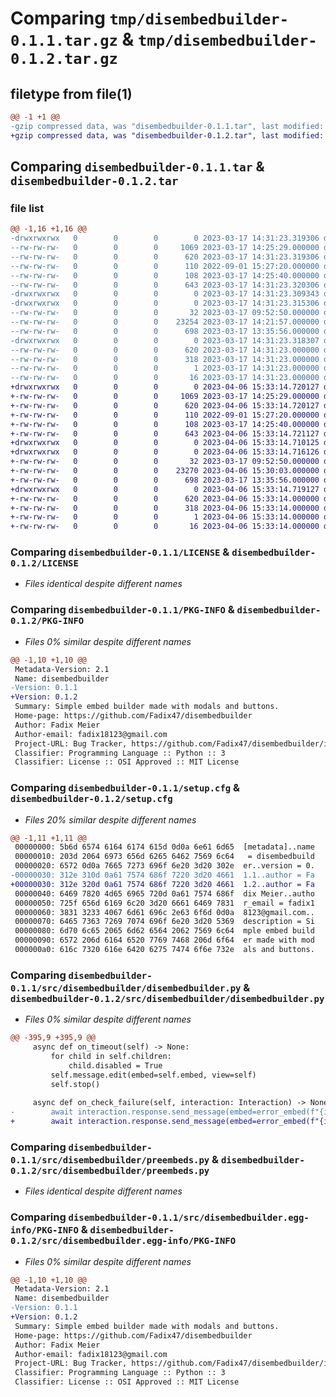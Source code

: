# Comparing `tmp/disembedbuilder-0.1.1.tar.gz` & `tmp/disembedbuilder-0.1.2.tar.gz`

## filetype from file(1)

```diff
@@ -1 +1 @@
-gzip compressed data, was "disembedbuilder-0.1.1.tar", last modified: Fri Mar 17 14:31:23 2023, max compression
+gzip compressed data, was "disembedbuilder-0.1.2.tar", last modified: Thu Apr  6 15:33:14 2023, max compression
```

## Comparing `disembedbuilder-0.1.1.tar` & `disembedbuilder-0.1.2.tar`

### file list

```diff
@@ -1,16 +1,16 @@
-drwxrwxrwx   0        0        0        0 2023-03-17 14:31:23.319306 disembedbuilder-0.1.1/
--rw-rw-rw-   0        0        0     1069 2023-03-17 14:25:29.000000 disembedbuilder-0.1.1/LICENSE
--rw-rw-rw-   0        0        0      620 2023-03-17 14:31:23.319306 disembedbuilder-0.1.1/PKG-INFO
--rw-rw-rw-   0        0        0      110 2022-09-01 15:27:20.000000 disembedbuilder-0.1.1/README.md
--rw-rw-rw-   0        0        0      108 2023-03-17 14:25:40.000000 disembedbuilder-0.1.1/pyproject.toml
--rw-rw-rw-   0        0        0      643 2023-03-17 14:31:23.320306 disembedbuilder-0.1.1/setup.cfg
-drwxrwxrwx   0        0        0        0 2023-03-17 14:31:23.309343 disembedbuilder-0.1.1/src/
-drwxrwxrwx   0        0        0        0 2023-03-17 14:31:23.315306 disembedbuilder-0.1.1/src/disembedbuilder/
--rw-rw-rw-   0        0        0       32 2023-03-17 09:52:50.000000 disembedbuilder-0.1.1/src/disembedbuilder/__init__.py
--rw-rw-rw-   0        0        0    23254 2023-03-17 14:21:57.000000 disembedbuilder-0.1.1/src/disembedbuilder/disembedbuilder.py
--rw-rw-rw-   0        0        0      698 2023-03-17 13:35:56.000000 disembedbuilder-0.1.1/src/disembedbuilder/preembeds.py
-drwxrwxrwx   0        0        0        0 2023-03-17 14:31:23.318307 disembedbuilder-0.1.1/src/disembedbuilder.egg-info/
--rw-rw-rw-   0        0        0      620 2023-03-17 14:31:23.000000 disembedbuilder-0.1.1/src/disembedbuilder.egg-info/PKG-INFO
--rw-rw-rw-   0        0        0      318 2023-03-17 14:31:23.000000 disembedbuilder-0.1.1/src/disembedbuilder.egg-info/SOURCES.txt
--rw-rw-rw-   0        0        0        1 2023-03-17 14:31:23.000000 disembedbuilder-0.1.1/src/disembedbuilder.egg-info/dependency_links.txt
--rw-rw-rw-   0        0        0       16 2023-03-17 14:31:23.000000 disembedbuilder-0.1.1/src/disembedbuilder.egg-info/top_level.txt
+drwxrwxrwx   0        0        0        0 2023-04-06 15:33:14.720127 disembedbuilder-0.1.2/
+-rw-rw-rw-   0        0        0     1069 2023-03-17 14:25:29.000000 disembedbuilder-0.1.2/LICENSE
+-rw-rw-rw-   0        0        0      620 2023-04-06 15:33:14.720127 disembedbuilder-0.1.2/PKG-INFO
+-rw-rw-rw-   0        0        0      110 2022-09-01 15:27:20.000000 disembedbuilder-0.1.2/README.md
+-rw-rw-rw-   0        0        0      108 2023-03-17 14:25:40.000000 disembedbuilder-0.1.2/pyproject.toml
+-rw-rw-rw-   0        0        0      643 2023-04-06 15:33:14.721127 disembedbuilder-0.1.2/setup.cfg
+drwxrwxrwx   0        0        0        0 2023-04-06 15:33:14.710125 disembedbuilder-0.1.2/src/
+drwxrwxrwx   0        0        0        0 2023-04-06 15:33:14.716126 disembedbuilder-0.1.2/src/disembedbuilder/
+-rw-rw-rw-   0        0        0       32 2023-03-17 09:52:50.000000 disembedbuilder-0.1.2/src/disembedbuilder/__init__.py
+-rw-rw-rw-   0        0        0    23270 2023-04-06 15:30:03.000000 disembedbuilder-0.1.2/src/disembedbuilder/disembedbuilder.py
+-rw-rw-rw-   0        0        0      698 2023-03-17 13:35:56.000000 disembedbuilder-0.1.2/src/disembedbuilder/preembeds.py
+drwxrwxrwx   0        0        0        0 2023-04-06 15:33:14.719127 disembedbuilder-0.1.2/src/disembedbuilder.egg-info/
+-rw-rw-rw-   0        0        0      620 2023-04-06 15:33:14.000000 disembedbuilder-0.1.2/src/disembedbuilder.egg-info/PKG-INFO
+-rw-rw-rw-   0        0        0      318 2023-04-06 15:33:14.000000 disembedbuilder-0.1.2/src/disembedbuilder.egg-info/SOURCES.txt
+-rw-rw-rw-   0        0        0        1 2023-04-06 15:33:14.000000 disembedbuilder-0.1.2/src/disembedbuilder.egg-info/dependency_links.txt
+-rw-rw-rw-   0        0        0       16 2023-04-06 15:33:14.000000 disembedbuilder-0.1.2/src/disembedbuilder.egg-info/top_level.txt
```

### Comparing `disembedbuilder-0.1.1/LICENSE` & `disembedbuilder-0.1.2/LICENSE`

 * *Files identical despite different names*

### Comparing `disembedbuilder-0.1.1/PKG-INFO` & `disembedbuilder-0.1.2/PKG-INFO`

 * *Files 0% similar despite different names*

```diff
@@ -1,10 +1,10 @@
 Metadata-Version: 2.1
 Name: disembedbuilder
-Version: 0.1.1
+Version: 0.1.2
 Summary: Simple embed builder made with modals and buttons.
 Home-page: https://github.com/Fadix47/disembedbuilder
 Author: Fadix Meier
 Author-email: fadix18123@gmail.com
 Project-URL: Bug Tracker, https://github.com/Fadix47/disembedbuilder/issues
 Classifier: Programming Language :: Python :: 3
 Classifier: License :: OSI Approved :: MIT License
```

### Comparing `disembedbuilder-0.1.1/setup.cfg` & `disembedbuilder-0.1.2/setup.cfg`

 * *Files 20% similar despite different names*

```diff
@@ -1,11 +1,11 @@
 00000000: 5b6d 6574 6164 6174 615d 0d0a 6e61 6d65  [metadata]..name
 00000010: 203d 2064 6973 656d 6265 6462 7569 6c64   = disembedbuild
 00000020: 6572 0d0a 7665 7273 696f 6e20 3d20 302e  er..version = 0.
-00000030: 312e 310d 0a61 7574 686f 7220 3d20 4661  1.1..author = Fa
+00000030: 312e 320d 0a61 7574 686f 7220 3d20 4661  1.2..author = Fa
 00000040: 6469 7820 4d65 6965 720d 0a61 7574 686f  dix Meier..autho
 00000050: 725f 656d 6169 6c20 3d20 6661 6469 7831  r_email = fadix1
 00000060: 3831 3233 4067 6d61 696c 2e63 6f6d 0d0a  8123@gmail.com..
 00000070: 6465 7363 7269 7074 696f 6e20 3d20 5369  description = Si
 00000080: 6d70 6c65 2065 6d62 6564 2062 7569 6c64  mple embed build
 00000090: 6572 206d 6164 6520 7769 7468 206d 6f64  er made with mod
 000000a0: 616c 7320 616e 6420 6275 7474 6f6e 732e  als and buttons.
```

### Comparing `disembedbuilder-0.1.1/src/disembedbuilder/disembedbuilder.py` & `disembedbuilder-0.1.2/src/disembedbuilder/disembedbuilder.py`

 * *Files 0% similar despite different names*

```diff
@@ -395,9 +395,9 @@
     async def on_timeout(self) -> None:
         for child in self.children:
             child.disabled = True
         self.message.edit(embed=self.embed, view=self)
         self.stop()
 
     async def on_check_failure(self, interaction: Interaction) -> None:
-        await interaction.response.send_message(embed=error_embed(f"{interaction.user.mention}, you cannot interact with this menu!"))
+        await interaction.response.send_message(embed=error_embed(f"{interaction.user.mention}, you cannot interact with this menu!"), ephemeral=True)
```

### Comparing `disembedbuilder-0.1.1/src/disembedbuilder/preembeds.py` & `disembedbuilder-0.1.2/src/disembedbuilder/preembeds.py`

 * *Files identical despite different names*

### Comparing `disembedbuilder-0.1.1/src/disembedbuilder.egg-info/PKG-INFO` & `disembedbuilder-0.1.2/src/disembedbuilder.egg-info/PKG-INFO`

 * *Files 0% similar despite different names*

```diff
@@ -1,10 +1,10 @@
 Metadata-Version: 2.1
 Name: disembedbuilder
-Version: 0.1.1
+Version: 0.1.2
 Summary: Simple embed builder made with modals and buttons.
 Home-page: https://github.com/Fadix47/disembedbuilder
 Author: Fadix Meier
 Author-email: fadix18123@gmail.com
 Project-URL: Bug Tracker, https://github.com/Fadix47/disembedbuilder/issues
 Classifier: Programming Language :: Python :: 3
 Classifier: License :: OSI Approved :: MIT License
```

